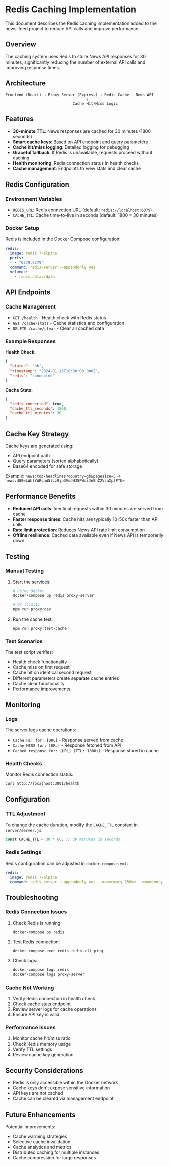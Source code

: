 # Redis Caching Implementation

This document describes the Redis caching implementation added to the news-feed project to reduce API calls and improve performance.

## Overview

The caching system uses Redis to store News API responses for 30 minutes, significantly reducing the number of external API calls and improving response times.

## Architecture

```
Frontend (React) → Proxy Server (Express) → Redis Cache → News API
                                    ↓
                              Cache Hit/Miss Logic
```

## Features

- **30-minute TTL**: News responses are cached for 30 minutes (1800 seconds)
- **Smart cache keys**: Based on API endpoint and query parameters
- **Cache hit/miss logging**: Detailed logging for debugging
- **Graceful fallback**: If Redis is unavailable, requests proceed without caching
- **Health monitoring**: Redis connection status in health checks
- **Cache management**: Endpoints to view stats and clear cache

## Redis Configuration

### Environment Variables

- `REDIS_URL`: Redis connection URL (default: `redis://localhost:6379`)
- `CACHE_TTL`: Cache time-to-live in seconds (default: 1800 = 30 minutes)

### Docker Setup

Redis is included in the Docker Compose configuration:

```yaml
redis:
  image: redis:7-alpine
  ports:
    - "6379:6379"
  command: redis-server --appendonly yes
  volumes:
    - redis_data:/data
```

## API Endpoints

### Cache Management

- `GET /health` - Health check with Redis status
- `GET /cache/stats` - Cache statistics and configuration
- `DELETE /cache/clear` - Clear all cached data

### Example Responses

**Health Check:**
```json
{
  "status": "ok",
  "timestamp": "2024-01-15T10:30:00.000Z",
  "redis": "connected"
}
```

**Cache Stats:**
```json
{
  "redis_connected": true,
  "cache_ttl_seconds": 1800,
  "cache_ttl_minutes": 30
}
```

## Cache Key Strategy

Cache keys are generated using:
- API endpoint path
- Query parameters (sorted alphabetically)
- Base64 encoded for safe storage

Example: `news:top-headlines?country=gb&pagesize=5` → `news:dG9wLWhlYWRsaW5lcz9jb3VudHJ5PWdiJnBhZ2VzaXplPTU=`

## Performance Benefits

- **Reduced API calls**: Identical requests within 30 minutes are served from cache
- **Faster response times**: Cache hits are typically 10-50x faster than API calls
- **Rate limit protection**: Reduces News API rate limit consumption
- **Offline resilience**: Cached data available even if News API is temporarily down

## Testing

### Manual Testing

1. Start the services:
   ```bash
   # Using Docker
   docker-compose up redis proxy-server
   
   # Or locally
   npm run proxy:dev
   ```

2. Run the cache test:
   ```bash
   npm run proxy:test-cache
   ```

### Test Scenarios

The test script verifies:
- Health check functionality
- Cache miss on first request
- Cache hit on identical second request
- Different parameters create separate cache entries
- Cache clear functionality
- Performance improvements

## Monitoring

### Logs

The server logs cache operations:
- `Cache HIT for: [URL]` - Response served from cache
- `Cache MISS for: [URL]` - Response fetched from API
- `Cached response for: [URL] (TTL: 1800s)` - Response stored in cache

### Health Checks

Monitor Redis connection status:
```bash
curl http://localhost:3001/health
```

## Configuration

### TTL Adjustment

To change the cache duration, modify the `CACHE_TTL` constant in `server/server.js`:

```javascript
const CACHE_TTL = 30 * 60; // 30 minutes in seconds
```

### Redis Settings

Redis configuration can be adjusted in `docker-compose.yml`:

```yaml
redis:
  image: redis:7-alpine
  command: redis-server --appendonly yes --maxmemory 256mb --maxmemory-policy allkeys-lru
```

## Troubleshooting

### Redis Connection Issues

1. Check Redis is running:
   ```bash
   docker-compose ps redis
   ```

2. Test Redis connection:
   ```bash
   docker-compose exec redis redis-cli ping
   ```

3. Check logs:
   ```bash
   docker-compose logs redis
   docker-compose logs proxy-server
   ```

### Cache Not Working

1. Verify Redis connection in health check
2. Check cache stats endpoint
3. Review server logs for cache operations
4. Ensure API key is valid

### Performance Issues

1. Monitor cache hit/miss ratio
2. Check Redis memory usage
3. Verify TTL settings
4. Review cache key generation

## Security Considerations

- Redis is only accessible within the Docker network
- Cache keys don't expose sensitive information
- API keys are not cached
- Cache can be cleared via management endpoint

## Future Enhancements

Potential improvements:
- Cache warming strategies
- Selective cache invalidation
- Cache analytics and metrics
- Distributed caching for multiple instances
- Cache compression for large responses
